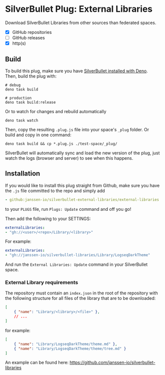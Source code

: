 
# SilverBullet Plug: External Libraries

Download SilverBullet Libraries from other sources than federated spaces.

- [x] GitHub repositories
- [ ] GitHub releases
- [x] http(s)

## Build
To build this plug, make sure you have [SilverBullet installed with Deno](https://silverbullet.md/Install/Deno). Then, build the plug with:

```shell
# debug
deno task build

# production
deno task build:release
```

Or to watch for changes and rebuild automatically

```shell
deno task watch
```

Then, copy the resulting `.plug.js` file into your space's `_plug` folder. Or build and copy in one command:

```shell
deno task build && cp *.plug.js ./test-space/_plug/
```

SilverBullet will automatically sync and load the new version of the plug, just watch the logs (browser and server) to see when this happens.

## Installation
If you would like to install this plug straight from Github, make sure you have the `.js` file committed to the repo and simply add

```yaml
- github:janssen-io/silverbullet-external-libraries/external-libraries.plug.js
```

to your `PLUGS` file, run `Plugs: Update` command and off you go!

Then add the following to your SETTINGS:
```yaml
externalLibraries:
- "gh://<user>/<repo>/Library/<library>"
```

For example:
```yaml
externalLibraries:
- "gh://janssen-io/silverbullet-libraries/Library/LogseqDarkTheme"
```

And run the `External Libraries: Update` command in your SilverBullet space.

### External Library requirements
The repository must contain an `index.json` in the root of the repository with 
the following structure for all files of the library that are to be downloaded:
```json
[
    { "name": "Library/<library>/<file>" },
    // ...
]
```

for example:
```json
[
    { "name": "Library/LogseqDarkTheme/theme.md" },
    { "name": "Library/LogseqDarkTheme/theme/tree.md" }
]
```

An example can be found here: https://github.com/janssen-io/silverbullet-libraries
